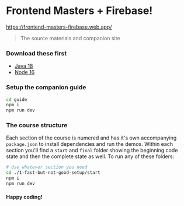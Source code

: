 # Frontend Masters + Firebase!
https://frontend-masters-firebase.web.app/
> The source materials and companion site

### Download these first
- [Java 18](https://www.oracle.com/java/technologies/downloads/#jdk18-mac)
- [Node 16](https://nodejs.org/)

### Setup the companion guide

```bash
cd guide
npm i
npm run dev
```

### The course structure
Each section of the course is numered and has it's own accompanying `package.json` to install dependencies and run the demos. Within each section you'll find a `start` and `final` folder showing the beginning code state and then the complete state as well. To run any of these folders:

```bash
# Use whatever section you need
cd ./1-fast-but-not-good-setup/start
npm i
npm run dev
```

#### Happy coding!
